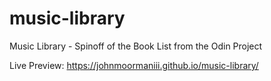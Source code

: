 # music-library
Music Library - Spinoff of the Book List from the Odin Project

Live Preview: https://johnmoormaniii.github.io/music-library/
